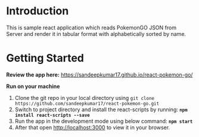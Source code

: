 # Introduction
This is sample react application which reads PokemonGO JSON from Server and render it in tabular format with alphabetically sorted by name.

# Getting Started

**Review the app here:** https://sandeepkumar17.github.io/react-pokemon-go/

**Run on your machine**
1. Clone the git repo in your local directory using ```git clone https://github.com/sandeepkumar17/react-pokemon-go.git```
2. Switch to project directory and install the react-scripts by running:
    **`npm install react-scripts --save`**
3. Run the app in the development mode using below command:
    **`npm start`**
4. After that open [http://localhost:3000](http://localhost:3000) to view it in your browser.

